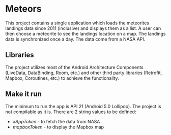 # Meteors
This project contains a single application which loads the meteorites landings data since 2011 (inclusive)
and displays them as a list. A user can then choose a meteorite to see the landings location on a map.
The landings data is synchronized once a day. The data come from a NASA API.

## Libraries
The project utilizes most of the Android Architecture Components (LiveData, DataBinding, Room, etc.)
and other third party libraries (Retrofit, Mapbox, Coroutines, etc.) to achieve the functionality.

## Make it run
The minimum to run the app is API 21 (Android 5.0 Lollipop).
The project is not compilable as it is. There are 2 string values to be defined:
- *xAppToken* - to fetch the data from NASA
- *mapboxToken* - to display the Mapbox map
